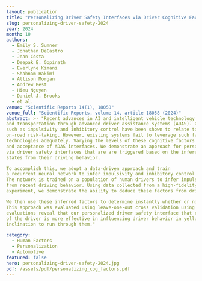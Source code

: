 ```yaml
---
layout: publication
title: "Personalizing Driver Safety Interfaces via Driver Cognitive Factors Inference"
slug: personalizing-driver-safety-2024
year: 2024
month: 10
authors:
  - Emily S. Sumner
  - Jonathan DeCastro
  - Jean Costa
  - Deepak E. Gopinath
  - Everlyne Kimani
  - Shabnam Hakimi
  - Allison Morgan
  - Andrew Best
  - Hieu Nguyen
  - Daniel J. Brooks
  - et al.
venue: "Scientific Reports 14(1), 18058"
venue_full: "Scientific Reports, volume 14, article 18058 (2024)"
abstract: >- "Recent advances in AI and intelligent vehicle technology hold the promise of revolutionizing mobility
and transportation through advanced driver assistance systems (ADAS). Certain cognitive factors,
such as impulsivity and inhibitory control have been shown to relate to risky driving behavior and
on-road risk-taking. However, existing systems fail to leverage such factors in assistive driving
technologies adequately. Varying the levels of these cognitive factors could influence the effectiveness
and acceptance of ADAS interfaces. We demonstrate an approach for personalizing driver interaction
via driver safety interfaces that are are triggered based on the inference of the driver’s latent cognitive
states from their driving behavior.

To accomplish this, we adopt a data-driven approach and train
a recurrent neural network to infer impulsivity and inhibitory control from recent driving behavior.
The network is trained on a population of human drivers to infer impulsivity and inhibitory control
from recent driving behavior. Using data collected from a high-fidelity vehicle motion simulator
experiment, we demonstrate the ability to deduce these factors from driver behavior.

We then use these inferred factors to determine instantly whether or not to engage a driver safety interface.
This approach was evaluated using leave-one-out cross validation using actual human data. Our
evaluations reveal that our personalized driver safety interface that captures the cognitive profile
of the driver is more effective in influencing driver behavior in yellow light zones by reducing their
inclination to run through them."

category:
  - Human Factors
  - Personalization
  - Automotive
featured: false
hero: personalizing-driver-safety-2024.jpg
pdf: /assets/pdf/personalizing_cog_factors.pdf
---
```

